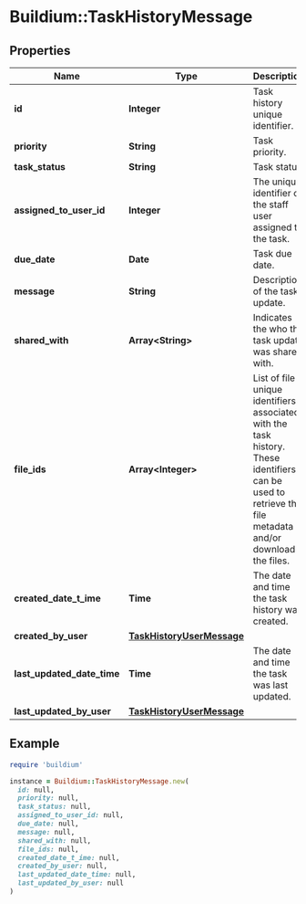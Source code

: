 # Buildium::TaskHistoryMessage

## Properties

| Name | Type | Description | Notes |
| ---- | ---- | ----------- | ----- |
| **id** | **Integer** | Task history unique identifier. | [optional] |
| **priority** | **String** | Task priority. | [optional] |
| **task_status** | **String** | Task status. | [optional] |
| **assigned_to_user_id** | **Integer** | The unique identifier of the staff user assigned to the task. | [optional] |
| **due_date** | **Date** | Task due date. | [optional] |
| **message** | **String** | Description of the task update. | [optional] |
| **shared_with** | **Array&lt;String&gt;** | Indicates the who the task update was shared with. | [optional] |
| **file_ids** | **Array&lt;Integer&gt;** | List of file unique identifiers associated with the task history. These identifiers can be used to retrieve the file metadata and/or download the files. | [optional] |
| **created_date_t_ime** | **Time** | The date and time the task history was created. | [optional] |
| **created_by_user** | [**TaskHistoryUserMessage**](TaskHistoryUserMessage.md) |  | [optional] |
| **last_updated_date_time** | **Time** | The date and time the task was last updated. | [optional] |
| **last_updated_by_user** | [**TaskHistoryUserMessage**](TaskHistoryUserMessage.md) |  | [optional] |

## Example

```ruby
require 'buildium'

instance = Buildium::TaskHistoryMessage.new(
  id: null,
  priority: null,
  task_status: null,
  assigned_to_user_id: null,
  due_date: null,
  message: null,
  shared_with: null,
  file_ids: null,
  created_date_t_ime: null,
  created_by_user: null,
  last_updated_date_time: null,
  last_updated_by_user: null
)
```

